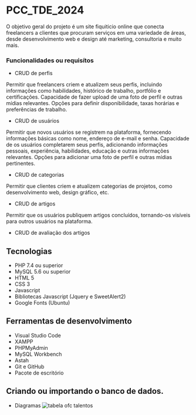 # PCC_TDE_2024

O objetivo geral do projeto é um site fiquiticio online que conecta freelancers a clientes que procuram serviços em uma variedade de áreas, desde desenvolvimento web e design até marketing, consultoria e muito mais.

### Funcionalidades ou requisítos

- CRUD de perfis

Permitir que freelancers criem e atualizem seus perfis, incluindo informações como habilidades, histórico de trabalho, portfólio e certificações.
Capacidade de fazer upload de uma foto de perfil e outras mídias relevantes.
Opções para definir disponibilidade, taxas horárias e preferências de trabalho.

- CRUD de usuários

Permitir que novos usuários se registrem na plataforma, fornecendo informações básicas como nome, endereço de e-mail e senha.
Capacidade de os usuários completarem seus perfis, adicionando informações pessoais, experiência, habilidades, educação e outras informações relevantes.
Opções para adicionar uma foto de perfil e outras mídias pertinentes.

- CRUD de categorias

Permitir que clientes criem e atualizem categorias de projetos, como desenvolvimento web, design gráfico, etc.

- CRUD de artigos

Permitir que os usuários publiquem artigos concluídos, tornando-os visíveis para outros usuários na plataforma.

- CRUD de avaliação dos artigos

## Tecnologias
- PHP 7.4 ou superior
- MySQL 5.6 ou superior
- HTML 5
- CSS 3
- Javascript
- Bibliotecas Javascript (Jquery e SweetAlert2)
- Google Fonts (Ubuntu)

## Ferramentas de desenvolvimento

- Visual Studio Code
- XAMPP
- PHPMyAdmin
- MySQL Workbench
- Astah
- Git e GitHub
- Pacote de escritório
## Criando ou importando o banco de dados.

- Diagramas
![tabela ofc talentos](https://github.com/Freezycode/talentos-desempregados-ofc/assets/164433371/ac789bda-0ccc-4046-bc00-5b19bb138d98)


